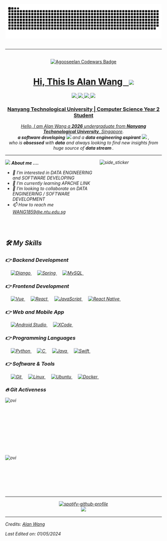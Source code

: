 <!---
Alaneel/Alaneel is a ✨ special ✨ repository because its `README.md` (this file) appears on your GitHub profile.
--->

<div align="center">
  <img  src="https://raw.githubusercontent.com/platane/snk/output/github-contribution-grid-snake.svg" alt="snake" />
</div>
<br>
<hr>

<br/>
<div align="center">
  <a href="https://www.codewars.com/dashboard"><img src="https://www.codewars.com/users/Agooseelan/badges/large" alt="Agooseelan Codewars Badge">
</div>

<h1 align="center">Hi, This Is Alan Wang &nbsp <a href="https://leetcode.com/Alaneel/"><img src="https://img.shields.io/badge/dynamic/json?style=for-the-badge&labelColor=black&color=%23ffa116&label=Solved&query=solvedOverTotal&url=https%3A%2F%2Fleetcode-badge.vercel.app%2Fapi%2Fusers%2FAlaneel&logo=leetcode&logoColor=yellow" height="25"> </h1>

<p align="center">
  <img src="https://img.shields.io/badge/Age-20-blue" />
  <img src="https://img.shields.io/badge/Focus-Software Developing-brightgreen" />
  <img src="https://img.shields.io/badge/Lives-Chinese-success" />
  <img src="https://img.shields.io/badge/Languages-English%20%26%20Chinese%20%26%20Japanese%20%26%20French-brightgreen" />
</p>

<h3 align="center">Nanyang Technological University | Computer Science Year 2 Student </h3>

<p align="center">
  <em>
    Hello, I am Alan Wang a <b>2026</b> undergraduate from <a href="https://ntu.edu.sg/"> <b>Nanyang Techonological University</b>, Singapore</a>. <br>
<b>a software developing</b> <img src="https://github.com/TheDudeThatCode/TheDudeThatCode/blob/master/Assets/Developer.gif" width="30px"> and a <b>data engineering aspirant</b>&nbsp;<img src="https://github.com/TheDudeThatCode/TheDudeThatCode/blob/master/Assets/Designer.gif" width="36px">&nbsp,<br>who is <b>obsessed</b> with <b>data</b> and always looking to find new insights from huge source of <b> data stream </b>.
    
<br>
    
<hr>
   
<img align="right" width=200px height=200px alt="side_sticker" src="https://media.giphy.com/media/TEnXkcsHrP4YedChhA/giphy.gif" />

<img src="https://media.giphy.com/media/iY8CRBdQXODJSCERIr/giphy.gif" width="30px">&nbsp;***About me ....***
    
- 👀 I’m interested in DATA ENGINEERING and SOFTWARE DEVELOPING
- 🌱 I’m currently learning APACHE LINK
- 💞️ I’m looking to collaborate on DATA ENGINEERING / SOFTWARE DEVELOPMENT
- 📫 How to reach me WANG1859@e.ntu.edu.sg

<br><br>
    
## 🛠️ My Skills

### 👉 Backend Development
<p align="left">
  &emsp;
    <a href="https://www.djangoproject.com">
      <img alt="Django" src ="https://img.shields.io/badge/django-%23092E20.svg?style=for-the-badge&logo=django&logoColor=white"/>
  </a>
  &emsp;
    <a href="https://spring.io">
      <img alt="Spring" src ="https://img.shields.io/badge/spring-%236DB33F.svg?style=for-the-badge&logo=spring&logoColor=white)"/>
  </a>
  &emsp;
    <a href="https://www.mysql.com/">
      <img alt="MySQL" src="https://img.shields.io/badge/MySQL-00000F?style=for-the-badge&logo=mysql&logoColor=white">
  </a>
  &emsp;
</p>

### 👉 Frontend Development
<p align="left"> 
  &emsp; 
  <a href="https://vuejs.org" target="_blank"> 
   <img alt="Vue" src="https://img.shields.io/badge/vuejs-%2335495e.svg?style=for-the-badge&logo=vuedotjs&logoColor=%234FC08D">
  </a>   
  &emsp;
  <a href="https://react.dev" target="_blank">
    <img alt="React" src="https://img.shields.io/badge/react-%2320232a.svg?style=for-the-badge&logo=react&logoColor=%2361DAFB">
  </a> 
  &emsp;
  <a href="https://www.electronjs.org">
    <img alt="JavaScript" src="https://img.shields.io/badge/Electron-191970?style=for-the-badge&logo=Electron&logoColor=white">
  </a>
  &emsp;
  <a href="https://reactnative.dev" target="_blank"> 
    <img alt="React Native" src="https://img.shields.io/badge/react_native-%2320232a.svg?style=for-the-badge&logo=react&logoColor=%2361DAFB"/>
  </a>
  &emsp;
</p>

### 👉 Web and Mobile App
<p align="left">
  &emsp;
    <a href="https://developer.android.com/studio">
      <img alt="Android Studio" src="https://img.shields.io/badge/Android_Studio-3DDC84?style=for-the-badge&logo=android-studio&logoColor=white">
  </a>
  &emsp; 
  <a href="https://developer.apple.com/xcode/" target="_blank"> 
    <img alt="XCode" src="https://img.shields.io/badge/Xcode-007ACC?style=for-the-badge&logo=Xcode&logoColor=white">
  </a> 
  &emsp;
</p>
 
### 👉 Programming Languages
<p align="left">
  &emsp;
    <a href="https://www.python.org">
      <img alt="Python" src="https://img.shields.io/badge/Python-3776AB?style=for-the-badge&logo=python&logoColor=white">
  </a>
  &emsp; 
  <a href="https://www.cprogramming.com/" target="_blank"> 
    <img alt="C" src="https://img.shields.io/badge/C-00599C?style=for-the-badge&logo=c&logoColor=white">
  </a> 
  &emsp;
  <a href="https://www.java.com" target="_blank"> 
    <img alt="Java" src="https://img.shields.io/badge/Java-ED8B00?style=for-the-badge&logo=openjdk&logoColor=white">
  </a>
  &emsp;
  <a href="https://www.swift.org" target="_blank"> 
    <img alt="Swift" src="https://img.shields.io/badge/Swift-FA7343?style=for-the-badge&logo=swift&logoColor=white">
  </a>
  &emsp;
</p>

### 👉 Software & Tools
 
<p>
  &emsp;
    <a href="https://git-scm.com">
      <img alt="Git" src="https://img.shields.io/badge/git-%23F05033.svg?style=for-the-badge&logo=git&logoColor=white">
  </a>
  &emsp;
    <a href="https://www.linux.org">
      <img alt="Linux" src="https://img.shields.io/badge/Linux-FCC624?style=for-the-badge&logo=linux&logoColor=black">
  </a>
  &emsp;
    <a href="https://ubuntu.com">
      <img alt="Ubuntu" src="https://img.shields.io/badge/Ubuntu-E95420?style=for-the-badge&logo=ubuntu&logoColor=white">
  </a>
  &emsp;
    <a href="https://www.docker.com">
      <img alt="Docker" src="https://img.shields.io/badge/docker-%230db7ed.svg?style=for-the-badge&logo=docker&logoColor=white">
  </a>
  &emsp;
</p>

### 🔥 Git Activeness
    
<a href="https://github.com/Alaneel/github-readme-stats">
  <img align="left" src="https://github-readme-stats.vercel.app/api/top-langs?username=Alaneel&langs_count=6&show_icons=true&locale=en&layout=compact&theme=chartreuse-dark" alt="ovi" width="400"/>
</a>

<br><br><br><br><br><br><br><br><br><br>

<a href="https://github.com/Alaneel/github-readme-stats">
  <img align="left" src="https://github-readme-stats.vercel.app/api?username=Alaneel&show_icons=true&locale=en&theme=chartreuse-dark" alt="ovi" width ="400"/>
</a>
    
<br><br><br><br><br><br><br>

-----

<span align="center">

[![spotify-github-profile](https://spotify-github-profile.vercel.app/api/view?uid=31o4m3wtf4uobggyb4ktjvjwrtdm&cover_image=true&theme=novatorem&show_offline=false&background_color=121212&bar_color=0061ff&bar_color_cover=false)](https://github.com/kittinan/spotify-github-profile)
 <br>
![](https://komarev.com/ghpvc/?username=Alaneel)

</span>

-----
Credits: [Alan Wang](https://github.com/Alaneel)

Last Edited on: 01/05/2024
